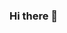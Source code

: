 ### Hi there 👋

<!--
**Scripted-Ai/Scripted-Ai** is a ✨ special_guy ✨ 
My Short Bio ig:

- 🔭 I’m currently working on NFTs
- 🌱 I’m currently learning Python.
- 👯 I’m looking to collaborate on Nft
- 🤔 I’m looking for help with Ai Images
- 💬 Ask me about Ai Generated Images.
- 📫 How to reach me: In Instagram @scripted_ai
- 😄 Pronouns: He
- ⚡ Fun fact: I have a funfact about me? Cool!
-->
